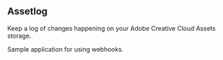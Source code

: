 ## Assetlog

Keep a log of changes happening on your Adobe Creative Cloud Assets storage.

Sample application for using webhooks.
